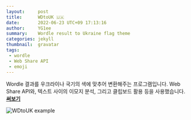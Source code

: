 ```yaml
---
layout:     post
title:      WDtoUK 🇺🇦
date:       2022-06-23 UTC+09 17:13:16
author:     YG1ee
summary:    Wordle result to Ukraine flag theme
categories: jekyll
thumbnail:  gravatar
tags:
 - wordle
 - Web Share API
 - emoji
---
```


Wordle 결과를 우크라이나 국기의 색에 맞추어 변환해주는 프로그램입니다.
Web Share API와, 텍스트 사이의 이모지 분석, 그리고 클립보드 활용 등을 사용했습니다.\
**[써보기](/WDtoUK/index.html)**

![WDtoUK example](https://i.imgur.com/uOa0Shr.png)
